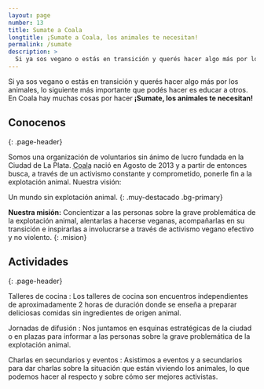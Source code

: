 ```yaml
---
layout: page
number: 13
title: Sumate a Coala
longtitle: ¡Sumate a Coala, los animales te necesitan!
permalink: /sumate
description: >
  Si ya sos vegano o estás en transición y querés hacer algo más por los animales, lo siguiente más importante que podés hacer es educar a otros. En Coala hay muchas cosas por hacer ¡Sumate, los animales te necesitan!
---
```


Si ya sos vegano o estás en transición y querés hacer algo más por los animales, lo siguiente más importante que podés hacer es educar a otros. En Coala hay muchas cosas por hacer **¡Sumate, los animales te necesitan!**


## Conocenos
{: .page-header}

Somos una organización de voluntarios sin ánimo de lucro fundada en la Ciudad de La Plata.
<abbr title="Colectivo Abolicionista por la Liberación Animal">Coala</abbr>
nació en Agosto de 2013 y a partir de entonces busca, a través de un activismo constante y comprometido,
ponerle fin a la explotación animal. Nuestra visión: 

Un mundo sin explotación animal.
{: .muy-destacado .bg-primary}

**Nuestra misión:** Concientizar a las personas sobre la grave problemática de la explotación animal, alentarlas a hacerse veganas, acompañarlas en su transición e inspirarlas a involucrarse a través de activismo vegano efectivo y no violento.
{: .mision}

## Actividades
{: .page-header}

Talleres de cocina
: Los talleres de cocina son encuentros independientes de aproximadamente 2 horas de duración donde se enseña a preparar deliciosas comidas sin ingredientes de origen animal.

Jornadas de difusión
: Nos juntamos en esquinas estratégicas de la ciudad o en plazas para informar a las personas sobre la grave problemática de la explotación animal.

Charlas en secundarios y eventos
: Asistimos a eventos y a secundarios para dar charlas sobre la situación que están viviendo los animales, lo que podemos hacer al respecto y sobre cómo ser mejores activistas.